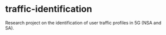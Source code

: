 










# traffic-identification
Research project on the identification of user traffic profiles in 5G (NSA and SA). 
